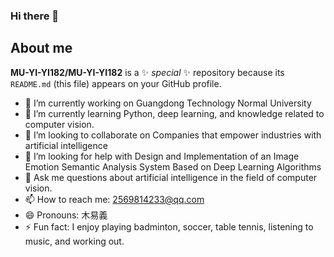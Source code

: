 ### Hi there 👋
## About me

**MU-YI-YI182/MU-YI-YI182** is a ✨ _special_ ✨ repository because its `README.md` (this file) appears on your GitHub profile.

- 🔭 I’m currently working on Guangdong Technology Normal University
- 🌱 I’m currently learning Python, deep learning, and knowledge related to computer vision.
- 👯 I’m looking to collaborate on Companies that empower industries with artificial intelligence
- 🤔 I’m looking for help with Design and Implementation of an Image Emotion Semantic Analysis System Based on Deep Learning Algorithms
- 💬 Ask me questions about artificial intelligence in the field of computer vision.
- 📫 How to reach me: 2569814233@qq.com
- 😄 Pronouns: 木易義
- ⚡ Fun fact: I enjoy playing badminton, soccer, table tennis, listening to music, and working out.
